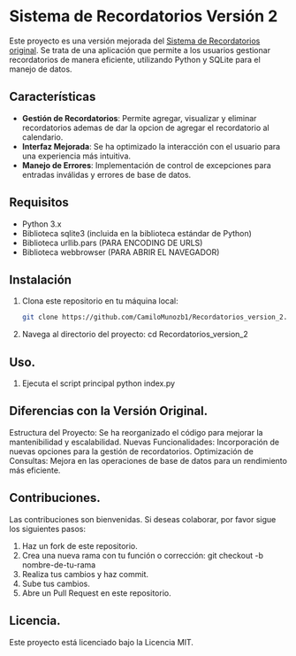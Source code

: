 # Sistema de Recordatorios Versión 2

Este proyecto es una versión mejorada del [Sistema de Recordatorios original](https://github.com/CamiloMunozb1/Recordatorios). Se trata de una aplicación que permite a los usuarios gestionar recordatorios de manera eficiente, utilizando Python y SQLite para el manejo de datos.

## Características

- **Gestión de Recordatorios**: Permite agregar, visualizar y eliminar recordatorios ademas de dar la opcion de agregar el recordatorio al calendario.
- **Interfaz Mejorada**: Se ha optimizado la interacción con el usuario para una experiencia más intuitiva.
- **Manejo de Errores**: Implementación de control de excepciones para entradas inválidas y errores de base de datos.

## Requisitos

- Python 3.x
- Biblioteca sqlite3 (incluida en la biblioteca estándar de Python)
- Biblioteca  urllib.pars (PARA ENCODING DE URLS)
- Biblioteca  webbrowser (PARA ABRIR EL NAVEGADOR)

## Instalación

1. Clona este repositorio en tu máquina local:
   ```bash
   git clone https://github.com/CamiloMunozb1/Recordatorios_version_2.git
2. Navega al directorio del proyecto:
   cd Recordatorios_version_2

## Uso.

1. Ejecuta el script principal
   python index.py

## Diferencias con la Versión Original.

Estructura del Proyecto: Se ha reorganizado el código para mejorar la mantenibilidad y escalabilidad.
Nuevas Funcionalidades: Incorporación de nuevas opciones para la gestión de recordatorios.
Optimización de Consultas: Mejora en las operaciones de base de datos para un rendimiento más eficiente.

## Contribuciones.

Las contribuciones son bienvenidas. Si deseas colaborar, por favor sigue los siguientes pasos:
1. Haz un fork de este repositorio.
2. Crea una nueva rama con tu función o corrección:
        git checkout -b nombre-de-tu-rama
3. Realiza tus cambios y haz commit.
4. Sube tus cambios.
5. Abre un Pull Request en este repositorio.

## Licencia.

Este proyecto está licenciado bajo la Licencia MIT.
